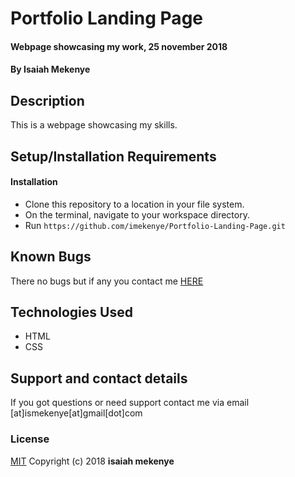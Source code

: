 # Portfolio Landing Page
#### Webpage showcasing my work, 25 november 2018
#### By **Isaiah Mekenye**
## Description
This is a webpage showcasing my skills.
## Setup/Installation Requirements
#### Installation
* Clone this repository to a location in your file system.
* On the terminal, navigate to your workspace directory.
* Run
``` https://github.com/imekenye/Portfolio-Landing-Page.git ```
## Known Bugs
There no bugs but if any you contact me <a href="https://github.com/imekenye/Portfolio-Landing-Page/issues/new">HERE</a>
## Technologies Used
* HTML
* CSS
## Support and contact details
If you got questions or need support contact me via email [at]ismekenye[at]gmail[dot]com
### License
<a href="https://github.com/imekenye/Portfolio-Landing-Page/blob/master/LICENSE">MIT</a> Copyright (c) 2018 **isaiah mekenye**
